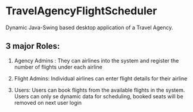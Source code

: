 # TravelAgencyFlightScheduler

Dynamic Java-Swing based desktop application of a Travel Agency.

3 major Roles:
-------------------------------------------------------------------------------------------------------------------------------------------------------------
1. Agency Admins : They can airlines into the system and register the number of flights under each airline

2. Flight Admins: Individual airlines can enter flight details for their airline

3. Users: Users can book flights from the available flights in the system. Users can only se dynamic data for scheduling, booked seats will be removed on next user login
